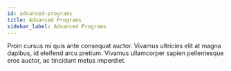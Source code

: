 ```yaml
---
id: advanced-programs
title: Advanced Programs
sidebar_label: Advanced Programs
---
```


Proin cursus mi quis ante consequat auctor. Vivamus ultricies elit at magna dapibus, id eleifend arcu pretium. Vivamus ullamcorper sapien pellentesque eros auctor, ac tincidunt metus imperdiet.